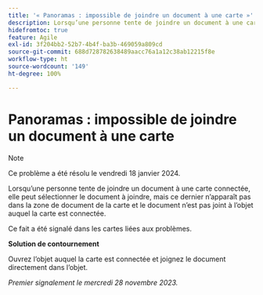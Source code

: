 ```yaml
---
title: '« Panoramas : impossible de joindre un document à une carte »'
description: Lorsqu’une personne tente de joindre un document à une carte connectée, elle peut sélectionner le document à joindre, mais ce dernier n’apparaît pas dans la zone de document de la carte et le document n’est pas joint à l’objet auquel la carte est connectée.
hidefromtoc: true
feature: Agile
exl-id: 3f204bb2-52b7-4b4f-ba3b-469059a809cd
source-git-commit: 688d728782638489aacc76a1a12c38ab12215f8e
workflow-type: ht
source-wordcount: '149'
ht-degree: 100%

---
```


# Panoramas : impossible de joindre un document à une carte

>[!NOTE]
>
>Ce problème a été résolu le vendredi 18 janvier 2024.

<!--WF and WFP TOCs-->

Lorsqu’une personne tente de joindre un document à une carte connectée, elle peut sélectionner le document à joindre, mais ce dernier n’apparaît pas dans la zone de document de la carte et le document n’est pas joint à l’objet auquel la carte est connectée.

Ce fait a été signalé dans les cartes liées aux problèmes.

**Solution de contournement**

Ouvrez l’objet auquel la carte est connectée et joignez le document directement dans l’objet.

_Premier signalement le mercredi 28 novembre 2023._
